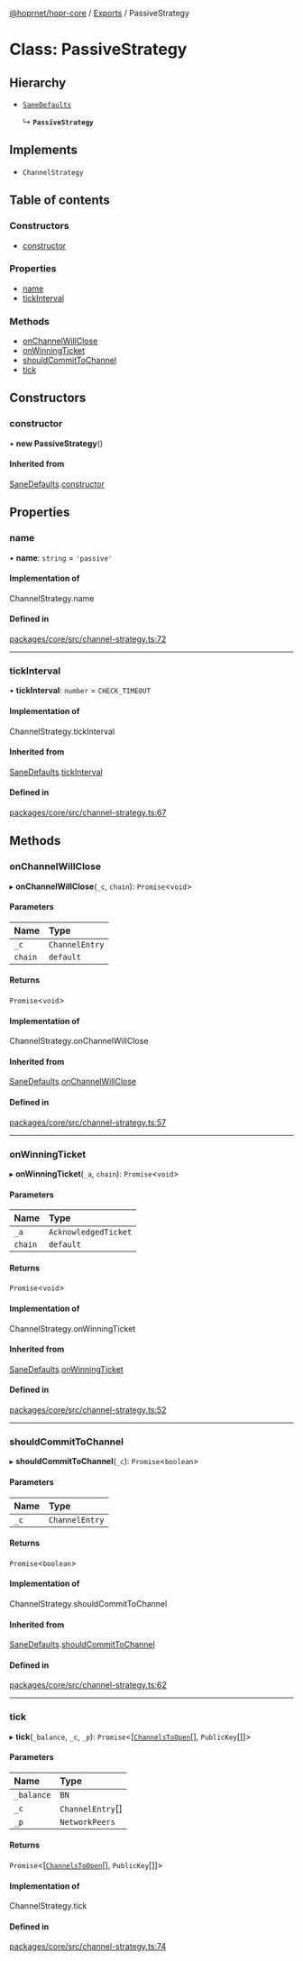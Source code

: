 [@hoprnet/hopr-core](../README.md) / [Exports](../modules.md) / PassiveStrategy

# Class: PassiveStrategy

## Hierarchy

- [`SaneDefaults`](SaneDefaults.md)

  ↳ **`PassiveStrategy`**

## Implements

- `ChannelStrategy`

## Table of contents

### Constructors

- [constructor](PassiveStrategy.md#constructor)

### Properties

- [name](PassiveStrategy.md#name)
- [tickInterval](PassiveStrategy.md#tickinterval)

### Methods

- [onChannelWillClose](PassiveStrategy.md#onchannelwillclose)
- [onWinningTicket](PassiveStrategy.md#onwinningticket)
- [shouldCommitToChannel](PassiveStrategy.md#shouldcommittochannel)
- [tick](PassiveStrategy.md#tick)

## Constructors

### constructor

• **new PassiveStrategy**()

#### Inherited from

[SaneDefaults](SaneDefaults.md).[constructor](SaneDefaults.md#constructor)

## Properties

### name

• **name**: `string` = `'passive'`

#### Implementation of

ChannelStrategy.name

#### Defined in

[packages/core/src/channel-strategy.ts:72](https://github.com/hoprnet/hoprnet/blob/master/packages/core/src/channel-strategy.ts#L72)

___

### tickInterval

• **tickInterval**: `number` = `CHECK_TIMEOUT`

#### Implementation of

ChannelStrategy.tickInterval

#### Inherited from

[SaneDefaults](SaneDefaults.md).[tickInterval](SaneDefaults.md#tickinterval)

#### Defined in

[packages/core/src/channel-strategy.ts:67](https://github.com/hoprnet/hoprnet/blob/master/packages/core/src/channel-strategy.ts#L67)

## Methods

### onChannelWillClose

▸ **onChannelWillClose**(`_c`, `chain`): `Promise`<`void`\>

#### Parameters

| Name | Type |
| :------ | :------ |
| `_c` | `ChannelEntry` |
| `chain` | `default` |

#### Returns

`Promise`<`void`\>

#### Implementation of

ChannelStrategy.onChannelWillClose

#### Inherited from

[SaneDefaults](SaneDefaults.md).[onChannelWillClose](SaneDefaults.md#onchannelwillclose)

#### Defined in

[packages/core/src/channel-strategy.ts:57](https://github.com/hoprnet/hoprnet/blob/master/packages/core/src/channel-strategy.ts#L57)

___

### onWinningTicket

▸ **onWinningTicket**(`_a`, `chain`): `Promise`<`void`\>

#### Parameters

| Name | Type |
| :------ | :------ |
| `_a` | `AcknowledgedTicket` |
| `chain` | `default` |

#### Returns

`Promise`<`void`\>

#### Implementation of

ChannelStrategy.onWinningTicket

#### Inherited from

[SaneDefaults](SaneDefaults.md).[onWinningTicket](SaneDefaults.md#onwinningticket)

#### Defined in

[packages/core/src/channel-strategy.ts:52](https://github.com/hoprnet/hoprnet/blob/master/packages/core/src/channel-strategy.ts#L52)

___

### shouldCommitToChannel

▸ **shouldCommitToChannel**(`_c`): `Promise`<`boolean`\>

#### Parameters

| Name | Type |
| :------ | :------ |
| `_c` | `ChannelEntry` |

#### Returns

`Promise`<`boolean`\>

#### Implementation of

ChannelStrategy.shouldCommitToChannel

#### Inherited from

[SaneDefaults](SaneDefaults.md).[shouldCommitToChannel](SaneDefaults.md#shouldcommittochannel)

#### Defined in

[packages/core/src/channel-strategy.ts:62](https://github.com/hoprnet/hoprnet/blob/master/packages/core/src/channel-strategy.ts#L62)

___

### tick

▸ **tick**(`_balance`, `_c`, `_p`): `Promise`<[[`ChannelsToOpen`](../modules.md#channelstoopen)[], `PublicKey`[]]\>

#### Parameters

| Name | Type |
| :------ | :------ |
| `_balance` | `BN` |
| `_c` | `ChannelEntry`[] |
| `_p` | `NetworkPeers` |

#### Returns

`Promise`<[[`ChannelsToOpen`](../modules.md#channelstoopen)[], `PublicKey`[]]\>

#### Implementation of

ChannelStrategy.tick

#### Defined in

[packages/core/src/channel-strategy.ts:74](https://github.com/hoprnet/hoprnet/blob/master/packages/core/src/channel-strategy.ts#L74)
